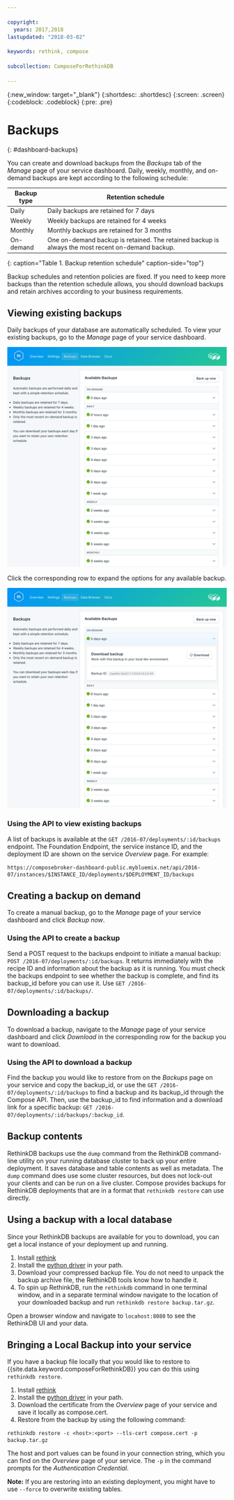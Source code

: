 ```yaml
---

copyright:
  years: 2017,2018
lastupdated: "2018-03-02"

keywords: rethink, compose

subcollection: ComposeForRethinkDB

---
```


{:new_window: target="_blank"}
{:shortdesc: .shortdesc}
{:screen: .screen}
{:codeblock: .codeblock}
{:pre: .pre}

# Backups
{: #dashboard-backups}

You can create and download backups from the _Backups_ tab of the _Manage_ page of your service dashboard. Daily, weekly, monthly, and on-demand backups are kept according to the following schedule:

Backup type|Retention schedule
----------|-----------
Daily|Daily backups are retained for 7 days
Weekly|Weekly backups are retained for 4 weeks
Monthly|Monthly backups are retained for 3 months
On-demand|One on-demand backup is retained. The retained backup is always the most recent on-demand backup.
{: caption="Table 1. Backup retention schedule" caption-side="top"}

Backup schedules and retention policies are fixed. If you need to keep more backups than the retention schedule allows, you should download backups and retain archives according to your business requirements.

## Viewing existing backups

Daily backups of your database are automatically scheduled. To view your existing backups, go to the *Manage* page of your service dashboard. 

  ![Backups](./images/rethink-backups-show.png "A list of backups in the service dashboard")

Click the corresponding row to expand the options for any available backup.

  ![Backup Options](./images/rethink-backups-options.png "Options for a backup.") 

### Using the API to view existing backups

A list of backups is available at the `GET /2016-07/deployments/:id/backups` endpoint. The Foundation Endpoint, the service instance ID, and the deployment ID are shown on the service _Overview_ page. For example:

``` 
https://composebroker-dashboard-public.mybluemix.net/api/2016-07/instances/$INSTANCE_ID/deployments/$DEPLOYMENT_ID/backups
```  

## Creating a backup on demand

To create a manual backup, go to the *Manage* page of your service dashboard and click *Backup now*.

### Using the API to create a backup

Send a POST request to the backups endpoint to initiate a manual backup: `POST /2016-07/deployments/:id/backups`. It returns immediately with the recipe ID and information about the backup as it is running. You must check the backups endpoint to see whether the backup is complete, and find its backup_id before you can use it. Use `GET /2016-07/deployments/:id/backups/`.

## Downloading a backup

To download a backup, navigate to the *Manage* page of your service dashboard and click *Download* in the corresponding row for the backup you want to download.

### Using the API to download a backup

Find the backup you would like to restore from on the _Backups_ page on your service and copy the backup_id, or use the `GET /2016-07/deployments/:id/backups` to find a backup and its backup_id through the Compose API. Then, use the backup_id to find information and a download link for a specific backup: `GET /2016-07/deployments/:id/backups/:backup_id`.

## Backup contents

RethinkDB backups use the `dump` command from the RethinkDB command-line utility on your running database cluster to back up your entire deployment. It saves database and table contents as well as metadata. The `dump` command does use some cluster resources, but does not lock-out your clients and can be run on a live cluster. Compose provides backups for RethinkDB deployments that are in a format that `rethinkdb restore` can use directly.

## Using a backup with a local database

Since your RethinkDB backups are available for you to download, you can get a local instance of your deployment up and running.

1. Install [rethink](https://www.rethinkdb.com/docs/install/)
2. Install the [python driver](https://www.rethinkdb.com/docs/install-drivers/python/) in your path.
3. Download your compressed backup file. You do not need to unpack the backup archive file, the RethinkDB tools know how to handle it.
4. To spin up RethinkDB, run the `rethinkdb` command in one terminal window, and in a separate terminal window navigate to the location of your downloaded backup and run `rethinkdb restore backup.tar.gz`.

Open a browser window and navigate to `locahost:8080` to see the RethinkDB UI and your data.

## Bringing a Local Backup into your service

If you have a backup file locally that you would like to restore to {{site.data.keyword.composeForRethinkDB}} you can do this using `rethinkdb restore`.

1. Install [rethink](https://www.rethinkdb.com/docs/install/)
2. Install the [python driver](https://www.rethinkdb.com/docs/install-drivers/python/) in your path.
3. Download the certificate from the *Overview* page of your service and save it locally as compose.cert.
4. Restore from the backup by using the following command:

  ```
  rethinkdb restore -c <host>:<port> --tls-cert compose.cert -p backup.tar.gz
  ```

The host and port values can be found in your connection string, which you can find on the *Overview* page of your service. The `-p` in the command prompts for the _Authentication Credential_.

**Note:** If you are restoring into an existing deployment, you might have to use `--force` to overwrite existing tables.